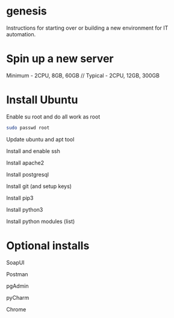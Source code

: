 # genesis
Instructions for starting over or building a new environment for IT automation.

# Spin up a new server
Minimum - 2CPU, 8GB, 60GB // Typical - 2CPU, 12GB, 300GB

# Install Ubuntu

Enable su root and do all work as root
```bash
sudo passwd root
```

Update ubuntu and apt tool

Install and enable ssh

Install apache2

Install postgresql

Install git (and setup keys)

Install pip3

Install python3

Install python modules (list)

# Optional installs
SoapUI

Postman

pgAdmin

pyCharm

Chrome
